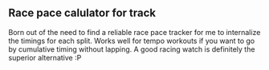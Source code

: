 ## Race pace calulator for track

Born out of the need to find a reliable race pace tracker for me to internalize the timings for each split. Works well for tempo workouts if you want to go by cumulative timing without lapping. A good racing watch is definitely the superior alternative :P
